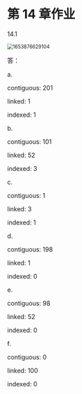 # 第 14 章作业

14.1

<img src="C:\Users\Xiao-PC\AppData\Roaming\Typora\typora-user-images\1653876629104.png" alt="1653876629104" style="zoom:80%;" />

答：

a. 

contiguous: 201

linked: 1

indexed: 1 



b. 

contiguous: 101

linked: 52

indexed: 3 



c. 

contiguous: 1

linked: 3

indexed: 1 



d. 

contiguous: 198

linked: 1

indexed: 0



e. 

contiguous: 98

linked: 52

indexed: 0 



f. 

contiguous: 0

linked: 100

indexed: 0